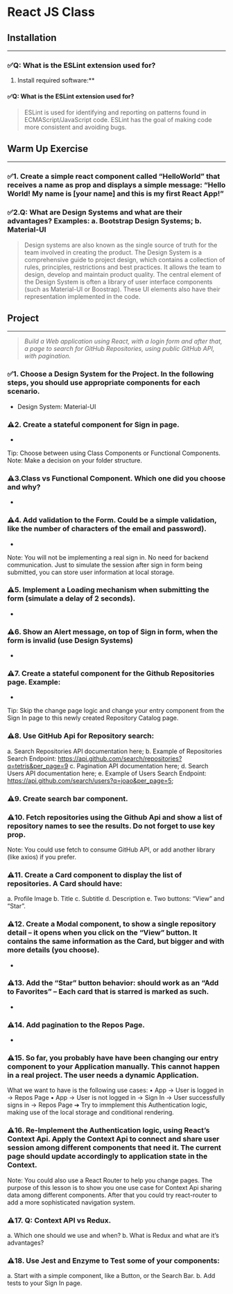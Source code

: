 # React JS Class

## Installation

---

### **✅Q: What is the ESLint extension used for?**

1. Install required software:\*\*

#### **✅Q: What is the ESLint extension used for?**

> ESLint is used for identifying and reporting on patterns found in ECMAScript/JavaScript code. ESLint has the goal of making code more consistent and avoiding bugs.

## Warm Up Exercise

---

### **✅1. Create a simple react component called “HelloWorld” that receives a name as prop and displays a simple message: “Hello World! My name is [your name] and this is my first React App!”**

### **✅2.Q: What are Design Systems and what are their advantages? Examples: a. Bootstrap Design Systems; b. Material-UI**

> Design systems are also known as the single source of truth for the team involved in creating the product. The Design System is a comprehensive guide to project design, which contains a collection of rules, principles, restrictions and best practices. It allows the team to design, develop and maintain product quality. The central element of the Design System is often a library of user interface components (such as Material-UI or Boostrap). These UI elements also have their representation implemented in the code.

## Project

---

> _Build a Web application using React, with a login form and after that, a page to search for GitHub Repositories, using public GitHub API, with pagination._

### **✅1. Choose a Design System for the Project. In the following steps, you should use appropriate components for each scenario.**

- Design System: Material-UI

### **⚠️2. Create a stateful component for Sign in page.**

-

Tip: Choose between using Class Components or Functional Components.
Note: Make a decision on your folder structure.

### **⚠️3.Class vs Functional Component. Which one did you choose and why?**

-

### **⚠️4. Add validation to the Form. Could be a simple validation, like the number of characters of the email and password).**

-

Note: You will not be implementing a real sign in. No need for backend communication. Just to simulate the session after sign in form being submitted, you can store user information at local storage.

### **⚠️5. Implement a Loading mechanism when submitting the form (simulate a delay of 2 seconds).**

-

### **⚠️6. Show an Alert message, on top of Sign in form, when the form is invalid (use Design Systems)**

-

### **⚠️7. Create a stateful component for the Github Repositories page. Example:**

-

Tip: Skip the change page logic and change your entry component from the Sign In page to this newly created Repository Catalog page.

### **⚠️8. Use GitHub Api for Repository search:**

a. Search Repositories API documentation here;
b. Example of Repositories Search Endpoint: https://api.github.com/search/repositories?q=tetris&per_page=9
c. Pagination API documentation here;
d. Search Users API documentation here;
e. Example of Users Search Endpoint: https://api.github.com/search/users?q=joao&per_page=5;

### **⚠️9. Create search bar component.**

### **⚠️10. Fetch repositories using the Github Api and show a list of repository names to see the results. Do not forget to use key prop.**

Note: You could use fetch to consume GitHub API, or add another library (like axios) if you prefer.

### **⚠️11. Create a Card component to display the list of repositories. A Card should have:**

a. Profile Image
b. Title
c. Subtitle
d. Description
e. Two buttons: “View” and “Star”.

### **⚠️12. Create a Modal component, to show a single repository detail – it opens when you click on the “View” button. It contains the same information as the Card, but bigger and with more details (you choose).**

-

### **⚠️13. Add the “Star” button behavior: should work as an “Add to Favorites” – Each card that is starred is marked as such.**

-

### **⚠️14. Add pagination to the Repos Page.**

-

### **⚠️15. So far, you probably have have been changing our entry component to your Application manually. This cannot happen in a real project. The user needs a dynamic Application.**

What we want to have is the following use cases:
• App -> User is logged in -> Repos Page
• App -> User is not logged in -> Sign In -> User successfully signs in -> Repos Page
➔ Try to immplement this Authentication logic, making use of the local storage and conditional rendering.

### **⚠️16. Re-Implement the Authentication logic, using React’s Context Api. Apply the Context Api to connect and share user session among different components that need it. The current page should update accordingly to application state in the Context.**

Note: You could also use a React Router to help you change pages. The purpose of this lesson is to show you one use case for Context Api sharing data among different components.
After that you could try react-router to add a more sophisticated navigation system.

### **⚠️17. Q: Context API vs Redux.**

a. Which one should we use and when?
b. What is Redux and what are it’s advantages?

### **⚠️18. Use Jest and Enzyme to Test some of your components:**

a. Start with a simple component, like a Button, or the Search Bar.
b. Add tests to your Sign In page.
